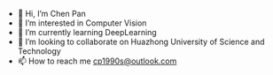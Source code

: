- 👋 Hi, I’m Chen Pan
- 👀 I’m interested in Computer Vision
- 🌱 I’m currently learning DeepLearning
- 💞️ I’m looking to collaborate on Huazhong University of Science and Technology
- 📫 How to reach me cp1990s@outlook.com

<!---
chenpan321/chenpan321 is a ✨ special ✨ repository because its `README.md` (this file) appears on your GitHub profile.
You can click the Preview link to take a look at your changes.
--->
